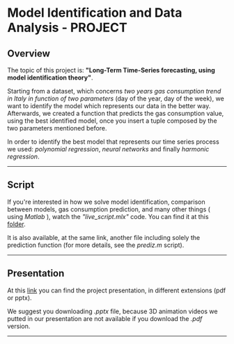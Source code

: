 # Model Identification and Data Analysis - PROJECT

## Overview
The topic of this project is: **"Long-Term Time-Series forecasting, using model identification theory"**. 

Starting from a dataset, which concerns *two years gas consumption trend in Italy in function of two parameters* (day of the year, day of the week), we want to identify the model which represents our data in the better way. 
Afterwards, we created a function that predicts the gas consumption value, using the best identified model, once you insert a tuple composed by the two parameters mentioned before.

In order to identify the best model that represents our time series process we used: *polynomial regression*, *neural networks* and finally *harmonic regression*.

***

## Script
If you're interested in how we solve model identification, comparison between models, gas consumption prediction, and many other things ( using *Matlab* ), watch the *"live_script.mlx"* code. 
You can find it at this [folder](https://github.com/filsky0599/Progetto-IMAD/tree/main/Scripts).

It is also available, at the same link, another file including solely the prediction function (for more details, see the *prediz.m* script).

*** 

## Presentation
At this [link](https://github.com/filsky0599/Progetto-IMAD/tree/main/Presentation/FileExtension) you can find the project presentation, in different extensions (pdf or pptx).

We suggest you downloading *.pptx* file, because 3D animation videos we putted in our presentation are not available if you download the *.pdf* version.

***
